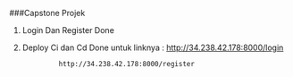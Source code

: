 ###Capstone Projek
1. Login Dan Register Done
2. Deploy Ci dan Cd Done 
untuk linknya : http://34.238.42.178:8000/login

                http://34.238.42.178:8000/register